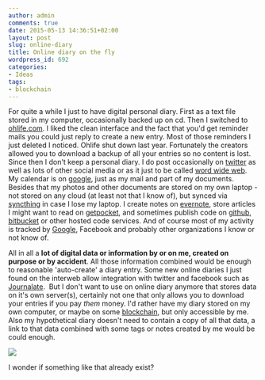 ```yaml
---
author: admin
comments: true
date: 2015-05-13 14:36:51+02:00
layout: post
slug: online-diary
title: Online diary on the fly
wordpress_id: 692
categories:
- Ideas
tags:
- blockchain
---
```


For quite a while I just to have digital personal diary. First as a text file stored in my computer, occasionally backed up on cd. Then I switched to [ohlife.com](http://ohlife.com/). I liked the clean interface and the fact that you'd get reminder mails you could just reply to create a new entry. Most of those reminders I just deleted I noticed. Ohlife shut down last year. Fortunately the creators allowed you to download a backup of all your entries so no content is lost.
Since then I don't keep a personal diary. I do post occasionally on [twitter](https://twitter.com/gerbrandvd) as well as lots of other social media or as it just to be called [word wide web](https://en.wikipedia.org/wiki/World_Wide_Web). My calendar is on [google](https://www.google.com/calendar), just as my mail and part of my documents. Besides that my photos and other documents are stored on my own laptop - not stored on any cloud (at least not that I know of), but synced via [syncthing](https://syncthing.net/) in case I lose my laptop. I create notes on [evernote](https://evernote.com), store articles I might want to read on [getpocket](https://getpocket.com), and sometimes publish code on [github](https://github.com/), [bitbucket](https://bitbucket.org/) or other hosted code services. And of course most of my activity is tracked by [Google](https://maps.google.com/locationhistory), Facebook and probably other organizations I know or not know of.
<!-- more -->
All in all a **lot of digital data or information by or on me, created on purpose or by accident**. All those information combined would be enough to reasonable 'auto-create' a diary entry.
Some new online diaries I just found on the interweb allow integration with twitter and facebook such as [Journalate](https://journalate.com).  But I don't want to use on online diary anymore that stores data on it's own server(s), certainly not one that only allows you to download your entries if you pay _them_ money. I'd rather have my diary stored on my own computer, or maybe on some [blockchain](https://forum.ethereum.org/discussion/comment/4455/#Comment_4455), but only accessible by me. Also my hypothetical diary doesn't need to contain a copy of all that data, a link to that data combined with some tags or notes created by me would be could enough.

[![](https://www.gliffy.com/go/publish/image/8092749/L.png)](https://www.gliffy.com/go/publish/image/8092749/L.png)

I wonder if something like that already exist?
